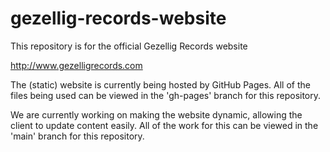 # gezellig-records-website
This repository is for the official Gezellig Records website

http://www.gezelligrecords.com

The (static) website is currently being hosted by GitHub Pages. All of the files being used can be viewed in the 'gh-pages' branch for this repository.

We are currently working on making the website dynamic, allowing the client to update content easily.
All of the work for this can be viewed in the 'main' branch for this repository.
